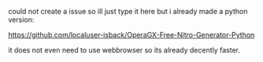 could not create a issue so ill just type it here but i already made a python version:

https://github.com/localuser-isback/OperaGX-Free-Nitro-Generator-Python

it does not even need to use webbrowser so its already decently faster.
